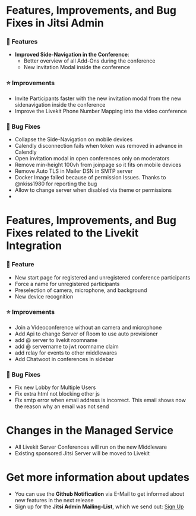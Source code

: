 # Features, Improvements, and Bug Fixes in Jitsi Admin

### 🚀 Features
* **Improved Side-Navigation in the Conference**:
    * Better overview of all Add-Ons during the conference
    * New invitation Modal inside the conference

### ⭐ Improvements
* Invite Participants faster with the new invitation modal from the new sidenavigation inside the conference
* Improve the Livekit Phone Number Mapping into the video conference

### 🐛 Bug Fixes
* Collapse the Side-Navigation on mobile devices
* Calendly disconnection fails when token was removed in advance in Calendly
* Open invitation modal in open conferences only on moderators
* Remove min-height 100vh from joinpage so it fits on mobile devices
* Remove Auto TLS in Mailer DSN in SMTP server
* Docker Image failed because of permission Issues. Thanks to @nkiss1980 for reporting the bug
* Allow to change server when disabled via theme or permissions
* 
# Features, Improvements, and Bug Fixes related to the Livekit Integration

### 🚀 Feature
* New start page for registered and unregistered conference participants
* Force a name for unregistered participants
* Preselection of camera, microphone, and background
* New device recognition

### ⭐ Improvements
* Join a Videoconference without an camera and microphone
* Add Api to change Server of Room to use auto provisioner
* add @ server to livekit roomname
* add @ servername to jwt roomname claim
* add relay for events to other middlewares
* Add Chatwoot in conferences in sidebar

### 🐛 Bug Fixes
* Fix new Lobby for Multiple Users
* Fix extra html not blocking other js
* Fix smtp error when email address is incorrect. This email shows now the reason why an email was not send

# Changes in the Managed Service
* All Livekit Server Conferences will run on the new Middleware
* Existing sponsored Jitsi Server will be moved to Livekit

# Get more information about updates
* You can use the **Github Notification** via E-Mail to get informed about new features in the next release
* Sign up for the **Jitsi Admin Mailing-List**, which we send out: [Sign Up](https://lists.h2-invent.com/forms/nfrm_weLJnLY5)
